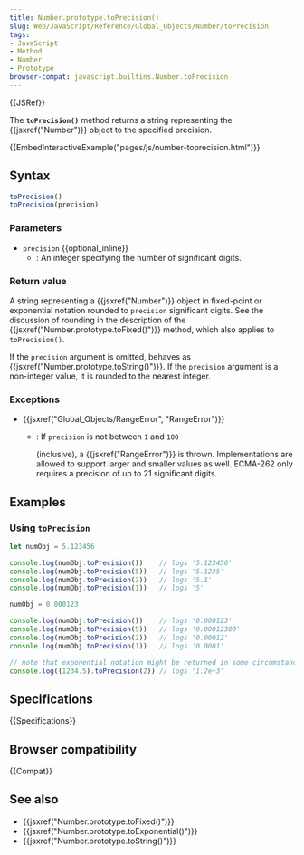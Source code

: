 ```yaml
---
title: Number.prototype.toPrecision()
slug: Web/JavaScript/Reference/Global_Objects/Number/toPrecision
tags:
- JavaScript
- Method
- Number
- Prototype
browser-compat: javascript.builtins.Number.toPrecision
---
```

{{JSRef}}

The **`toPrecision()`** method returns a string representing the
{{jsxref("Number")}} object to the specified precision.

{{EmbedInteractiveExample("pages/js/number-toprecision.html")}}

## Syntax

```js
toPrecision()
toPrecision(precision)
```

### Parameters

- `precision` {{optional_inline}}
  - : An integer specifying the number of significant digits.

### Return value

A string representing a {{jsxref("Number")}} object in fixed-point or
exponential notation rounded to `precision` significant digits. See the
discussion of rounding in the description of the
{{jsxref("Number.prototype.toFixed()")}} method, which also applies
to `toPrecision()`.

If the `precision` argument is omitted, behaves as
{{jsxref("Number.prototype.toString()")}}. If the `precision`
argument is a non-integer value, it is rounded to the nearest integer.

### Exceptions

- {{jsxref("Global_Objects/RangeError", "RangeError")}}

  - : If `precision` is not between `1` and `100`

    (inclusive), a {{jsxref("RangeError")}} is thrown. Implementations
    are allowed to support larger and smaller values as well. ECMA-262 only
    requires a precision of up to 21 significant digits.

## Examples

### Using `toPrecision`

```js
let numObj = 5.123456

console.log(numObj.toPrecision())    // logs '5.123456'
console.log(numObj.toPrecision(5))   // logs '5.1235'
console.log(numObj.toPrecision(2))   // logs '5.1'
console.log(numObj.toPrecision(1))   // logs '5'

numObj = 0.000123

console.log(numObj.toPrecision())    // logs '0.000123'
console.log(numObj.toPrecision(5))   // logs '0.00012300'
console.log(numObj.toPrecision(2))   // logs '0.00012'
console.log(numObj.toPrecision(1))   // logs '0.0001'

// note that exponential notation might be returned in some circumstances
console.log((1234.5).toPrecision(2)) // logs '1.2e+3'
```

## Specifications

{{Specifications}}

## Browser compatibility

{{Compat}}

## See also

- {{jsxref("Number.prototype.toFixed()")}}
- {{jsxref("Number.prototype.toExponential()")}}
- {{jsxref("Number.prototype.toString()")}}
